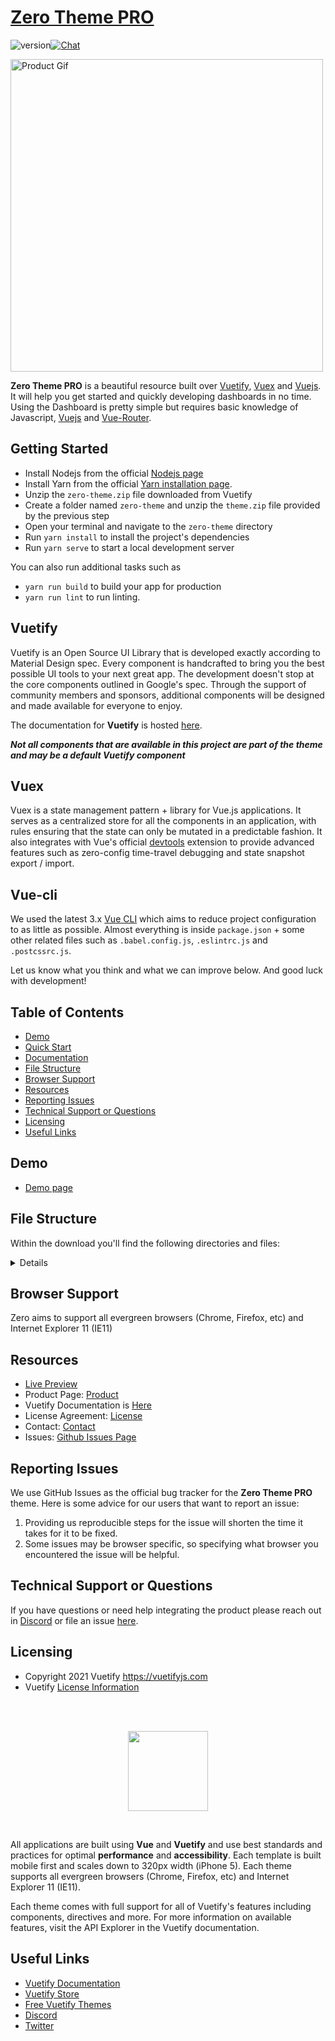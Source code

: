 # [Zero Theme PRO](https://store.vuetifyjs.com/products/zero-theme-pro)

![version](https://img.shields.io/badge/version-1.2.1-blue.svg)[![Chat](https://img.shields.io/badge/chat-on%20discord-7289da.svg)](https://discord.com/invite/s93b7Fv)

<img src="https://cdn.shopify.com/s/files/1/2695/0984/products/main_680d843e-94f6-4ea9-90a2-5b8bb1cb6523.png?v=1609740877" alt="Product Gif" height="500px"/>

**Zero Theme PRO** is a beautiful resource built over [Vuetify](https://vuetifyjs.com/en/), [Vuex](https://vuex.vuejs.org/installation.html) and [Vuejs](https://vuejs.org/). It will help you get started and quickly developing dashboards in no time. Using the Dashboard is pretty simple but requires basic knowledge of Javascript, [Vuejs](https://vuejs.org/v2/guide/) and [Vue-Router](https://router.vuejs.org/en/).

## Getting Started

- Install Nodejs from the official [Nodejs page](https://nodejs.org/en/)
- Install Yarn from the official [Yarn installation page](https://classic.yarnpkg.com/en/docs/install/#windows-stable).
- Unzip the `zero-theme.zip` file downloaded from Vuetify
- Create a folder named `zero-theme` and unzip the `theme.zip` file provided by the previous step
- Open your terminal and navigate to the `zero-theme` directory
- Run `yarn install` to install the project's dependencies
- Run `yarn serve` to start a local development server

You can also run additional tasks such as

- `yarn run build` to build your app for production
- `yarn run lint` to run linting.

## Vuetify

Vuetify is an Open Source UI Library that is developed exactly according to Material Design spec. Every component is handcrafted to bring you the best possible UI tools to your next great app. The development doesn't stop at the core components outlined in Google's spec. Through the support of community members and sponsors, additional components will be designed and made available for everyone to enjoy.

The documentation for **Vuetify** is hosted [here](https://vuetifyjs.com/).

***Not all components that are available in this project are part of the theme and may be a default Vuetify component***

## Vuex

Vuex is a state management pattern + library for Vue.js applications. It serves as a centralized store for all the components in an application, with rules ensuring that the state can only be mutated in a predictable fashion. It also integrates with Vue's official [devtools](https://github.com/vuejs/vue-devtools) extension to provide advanced features such as zero-config time-travel debugging and state snapshot export / import.

## Vue-cli

We used the latest 3.x [Vue CLI](https://github.com/vuejs/vue-cli) which aims to reduce project configuration
to as little as possible. Almost everything is inside `package.json` + some other related files such as
`.babel.config.js`, `.eslintrc.js` and `.postcssrc.js`.

Let us know what you think and what we can improve below. And good luck with development!

## Table of Contents

- [Demo](#demo)
- [Quick Start](#quick-start)
- [Documentation](#documentation)
- [File Structure](#file-structure)
- [Browser Support](#browser-support)
- [Resources](#resources)
- [Reporting Issues](#reporting-issues)
- [Technical Support or Questions](#technical-support-or-questions)
- [Licensing](#licensing)
- [Useful Links](#useful-links)

## Demo

- [Demo page](https://store.vuetifyjs.com/products/zero-theme-pro/preview)

## File Structure

Within the download you'll find the following directories and files:

<details>

```txt
zero-theme/
┣ public/
┃ ┣ android-chrome-192x192.png
┃ ┣ android-chrome-512x512.png
┃ ┣ apple-touch-icon.png
┃ ┣ favicon-16x16.png
┃ ┣ favicon-32x32.png
┃ ┣ favicon.ico
┃ ┣ index.html
┃ ┣ robots.txt
┃ ┗ site.webmanifest
┣ src/
┃ ┣ assets/
┃ ┃ ┣ about.jpg
┃ ┃ ┣ article-1.jpg
┃ ┃ ┣ article-2.jpg
┃ ┃ ┣ article-3.jpg
┃ ┃ ┣ article-4.jpg
┃ ┃ ┣ article-5.jpg
┃ ┃ ┣ article-6.jpg
┃ ┃ ┣ article-7.jpg
┃ ┃ ┣ article.jpg
┃ ┃ ┣ author.png
┃ ┃ ┣ conference.jpg
┃ ┃ ┣ contact.jpg
┃ ┃ ┣ daedal-logo-dark.png
┃ ┃ ┣ daedal-logo-light.png
┃ ┃ ┣ gallery.jpg
┃ ┃ ┣ home-hero.jpg
┃ ┃ ┣ insta-1.jpg
┃ ┃ ┣ insta-2.jpg
┃ ┃ ┣ insta-3.jpg
┃ ┃ ┣ insta-4.jpg
┃ ┃ ┣ insta-5.jpg
┃ ┃ ┣ insta-6.jpg
┃ ┃ ┣ light.jpg
┃ ┃ ┣ logo-1-dark.png
┃ ┃ ┣ logo-1-light.png
┃ ┃ ┣ logo-2-dark.png
┃ ┃ ┣ logo-2-light.png
┃ ┃ ┣ logo-3-dark.png
┃ ┃ ┣ logo-3-light.png
┃ ┃ ┣ logo-4-dark.png
┃ ┃ ┣ logo-4-light.png
┃ ┃ ┣ logo-5-dark.png
┃ ┃ ┣ logo-5-light.png
┃ ┃ ┣ logo-6-dark.png
┃ ┃ ┣ logo-6-light.png
┃ ┃ ┣ logo.svg
┃ ┃ ┣ marketing.jpg
┃ ┃ ┣ mobile.png
┃ ┃ ┣ news.jpg
┃ ┃ ┣ pricing.jpg
┃ ┃ ┣ pro.jpg
┃ ┃ ┣ project-1.jpg
┃ ┃ ┣ project-10.jpg
┃ ┃ ┣ project-2.jpg
┃ ┃ ┣ project-3.jpg
┃ ┃ ┣ project-4.jpg
┃ ┃ ┣ project-5.jpg
┃ ┃ ┣ project-6.jpg
┃ ┃ ┣ project-7.jpg
┃ ┃ ┣ project-8.jpg
┃ ┃ ┣ project-9.jpg
┃ ┃ ┣ project.jpg
┃ ┃ ┣ sink.jpg
┃ ┃ ┣ tags.jpg
┃ ┃ ┣ team-1.jpg
┃ ┃ ┣ team-2.jpg
┃ ┃ ┣ team-3.jpg
┃ ┃ ┣ team-4.jpg
┃ ┃ ┣ user-1.jpg
┃ ┃ ┣ user-2.jpg
┃ ┃ ┣ user-3.jpg
┃ ┃ ┣ zero-logo-dark.svg
┃ ┃ ┗ zero-logo-light.svg
┃ ┣ components/
┃ ┃ ┗ base/
┃ ┃   ┣ Avatar.vue
┃ ┃   ┣ AvatarCard.vue
┃ ┃   ┣ Body.vue
┃ ┃   ┣ Btn.vue
┃ ┃   ┣ Divider.vue
┃ ┃   ┣ Heading.vue
┃ ┃   ┣ Icon.vue
┃ ┃   ┣ Img.vue
┃ ┃   ┣ InfoCard.vue
┃ ┃   ┣ Section.vue
┃ ┃   ┣ SectionHeading.vue
┃ ┃   ┣ Subheading.vue
┃ ┃   ┣ Subtitle.vue
┃ ┃   ┗ Title.vue
┃ ┣ layouts/
┃ ┃ ┗ home/
┃ ┃   ┣ AppBar.vue
┃ ┃   ┣ Footer.vue
┃ ┃   ┣ Index.vue
┃ ┃   ┣ Settings.vue
┃ ┃   ┗ View.vue
┃ ┣ mixins/
┃ ┃ ┣ heading.js
┃ ┃ ┗ load-sections.js
┃ ┣ plugins/
┃ ┃ ┣ base.js
┃ ┃ ┣ index.js
┃ ┃ ┣ meta.js
┃ ┃ ┣ vuetify.js
┃ ┃ ┗ webfontloader.js
┃ ┣ router/
┃ ┃ ┗ index.js
┃ ┣ styles/
┃ ┃ ┗ variables.scss
┃ ┣ views/
┃ ┃ ┣ home/
┃ ┃ ┃ ┗ Index.vue
┃ ┃ ┣ pro/
┃ ┃ ┃ ┗ Index.vue
┃ ┃ ┣ sections/
┃ ┃ ┃ ┣ Affiliates.vue
┃ ┃ ┃ ┣ Features.vue
┃ ┃ ┃ ┣ Hero.vue
┃ ┃ ┃ ┣ ProFeatures.vue
┃ ┃ ┃ ┣ SocialMedia.vue
┃ ┃ ┃ ┗ ThemeFeatures.vue
┃ ┃ ┗ View.vue
┃ ┣ App.vue
┃ ┗ main.js
┣ .browserslistrc
┣ .editorconfig
┣ .eslintrc.js
┣ .gitignore
┣ README.md
┣ babel.config.js
┣ package.json
┣ vue.config.js
┗ yarn.lock
```

</details>

## Browser Support

Zero aims to support all evergreen browsers (Chrome, Firefox, etc) and Internet Explorer 11 (IE11)

## Resources

- [Live Preview](https://store.vuetifyjs.com/products/zero-theme-pro/preview)
- Product Page: [Product](https://store.vuetifyjs.com/products/zero-theme-pro)
- Vuetify Documentation is [Here](https://vuetifyjs.com/)
- License Agreement: [License](https://store.vuetifyjs.com/licenses)
- Contact: [Contact](https://store.vuetifyjs.com/contact-us)
- Issues: [Github Issues Page](https://github.com/vuetifyjs/premium-theme-issues)

## Reporting Issues

We use GitHub Issues as the official bug tracker for the **Zero Theme PRO** theme. Here is some advice for our users that want to report an issue:

1. Providing us reproducible steps for the issue will shorten the time it takes for it to be fixed.
2. Some issues may be browser specific, so specifying what browser you encountered the issue will be helpful.

## Technical Support or Questions

If you have questions or need help integrating the product please reach out in [Discord](https://discord.com/invite/s93b7Fv) or file an issue [here](https://github.com/vuetifyjs/premium-theme-issues).

## Licensing

- Copyright 2021 Vuetify <https://vuetifyjs.com>
- Vuetify [License Information](https://github.com/vuetifyjs/vuetify/blob/master/LICENSE.md)

<br>
<br>

<p align="center">
  <img src="https://cdn.vuetifyjs.com/images/logos/vuetify-logo-light.png" height="128">
</p>

<br>

All applications are built using **Vue** and **Vuetify** and use best standards and practices for optimal **performance** and **accessibility**. Each template is built mobile first and scales down to 320px width (iPhone 5). Each theme supports all evergreen browsers (Chrome, Firefox, etc) and Internet Explorer 11 (IE11).

Each theme comes with full support for all of Vuetify's features including components, directives and more. For more information on available features, visit the API Explorer in the Vuetify documentation.

## Useful Links

- [Vuetify Documentation](https://vuetifyjs.com/)
- [Vuetify Store](https://store.vuetifyjs.com/)
- [Free Vuetify Themes](https://store.vuetifyjs.com/collections/free-products)
- [Discord](https://discord.com/invite/s93b7Fv)
- [Twitter](https://twitter.com/vuetifyjs)
